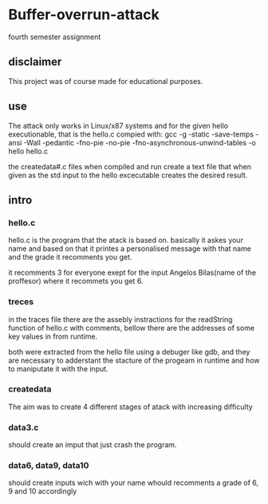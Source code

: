 # Buffer-overrun-attack
fourth semester assignment

## disclaimer
This project was of course made for educational purposes.

## use 
The attack only works in Linux/x87 systems and for the given hello executionable,
that is the hello.c compied with:
gcc -g -static -save-temps -ansi -Wall -pedantic -fno-pie -no-pie -fno-asynchronous-unwind-tables -o hello hello.c

the createdata#.c files when compiled and run create a text file 
that when given as the std input to the hello excecutable creates the desired result.

## intro

### hello.c

hello.c is the program that the atack is based on.
basically it askes your name and based on that it printes a personalised message
with that name and the grade it recomments you get.

it recomments 3 for everyone exept for the input Angelos Bilas(name of the proffesor)
where it recommets you get 6.

### treces
in the traces file there are the assebly instractions for the readString function of hello.c
with comments, bellow there are the addresses of some key values in from runtime.

both were extracted from the hello file using a debuger like gdb, and they are necessary to adderstant the 
stacture of the progeam in runtime and how to maniputate it with the input.

### createdata
The aim was to create 4 different stages of atack with increasing difficulty

### data3.c
should create an imput that just crash the program.

### data6, data9, data10
should create inputs wich with your name whould recomments a grade of 6, 9 and 10 accordingly

